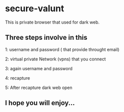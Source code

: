 # secure-valunt 
This is private browser that used for dark web.

## Three steps involve in this

1: username and password ( that provide throught email)

2: virtual private Network (vpns) that you connect

3: again username and password

4: recapture

5: After recapture dark web open 

## I hope you will enjoy...
